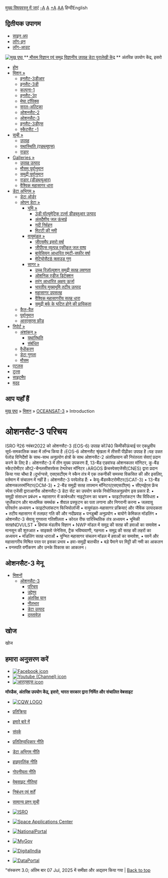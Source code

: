 [मुख्य विषयवस्तु में जाएं](https://www.mosdac.gov.in/oceansat-3-introduction?language=hi#main-content "Skip to main Content")
[-A](javascript:;) [A](javascript:;) [+A](javascript:;)
[A](javascript:drupalHighContrast.enableStyles\(\))[A](javascript:drupalHighContrast.disableStyles\(\))
हिन्दीEnglish
## द्वितीयक उपागम
  * [साइन अप](https://www.mosdac.gov.in/internal/registration?language=hi)
  * [लॉग-इन](https://www.mosdac.gov.in/internal/uops?language=hi)
  * [लॉग-आउट](https://www.mosdac.gov.in/internal/logout?language=hi)

[ ![मुख पृष्ठ](https://www.mosdac.gov.in/sites/default/files/mosdac_small.png) ](https://www.mosdac.gov.in/?language=hi "मुख पृष्ठ")
**[ मौसम विज्ञान एवं समुद्र विज्ञानीय उपग्रह डेटा पुरालेखी केंद्र](https://www.mosdac.gov.in/?language=hi "मुख पृष्ठ") **
अंतरिक्ष उपयोग केंद्र, इसरो 
  * [होम](https://www.mosdac.gov.in/?language=hi)
  * [मिशन »](https://www.mosdac.gov.in/oceansat-3-introduction?language=hi)
    * [इनसैट-3डीआर](https://www.mosdac.gov.in/insat-3dr?language=hi)
    * [इनसैट-3डी](https://www.mosdac.gov.in/insat-3d?language=hi)
    * [कल्पना-1](https://www.mosdac.gov.in/kalpana-1?language=hi)
    * [इनसैट-3ए](https://www.mosdac.gov.in/insat-3a?language=hi)
    * [मेघा ट्रॉपिक्स](https://www.mosdac.gov.in/megha-tropiques?language=hi)
    * [सरल-अल्टिका](https://www.mosdac.gov.in/saral-altika?language=hi)
    * [ओशनसैट-2](https://www.mosdac.gov.in/oceansat-2?language=hi)
    * [ओशनसैट-3](https://www.mosdac.gov.in/oceansat-3?language=hi)
    * [इनसैट-3डीएस](https://www.mosdac.gov.in/insat-3ds?language=hi)
    * [स्कैटसैट -1](https://www.mosdac.gov.in/scatsat-1?language=hi)
  * [सूची »](https://www.mosdac.gov.in/oceansat-3-introduction?language=hi)
    * [उपग्रह](https://www.mosdac.gov.in/internal/catalog-satellite?language=hi)
    * [यथास्थिति (एडब्ल्यूएस)](https://www.mosdac.gov.in/internal/catalog-insitu?language=hi)
    * [राडार](https://www.mosdac.gov.in/internal/catalog-radar?language=hi)
  * [Galleries »](https://www.mosdac.gov.in/oceansat-3-introduction?language=hi)
    * [ उपग्रह उत्पाद](https://www.mosdac.gov.in/internal/gallery?language=hi)
    * [मौसम पूर्वानुमान](https://www.mosdac.gov.in/internal/gallery/weather?language=hi)
    * [समुद्री पूर्वानुमान](https://www.mosdac.gov.in/internal/gallery/ocean?language=hi)
    * [राडार (डीडब्ल्यूआर)](https://www.mosdac.gov.in/internal/gallery/dwr?language=hi)
    * [वैश्विक महासागर धारा](https://www.mosdac.gov.in/internal/gallery/current?language=hi)
  * [डेटा अभिगम »](https://www.mosdac.gov.in/oceansat-3-introduction?language=hi)
    * [डेटा ऑर्डर](https://www.mosdac.gov.in/internal/uops?language=hi)
    * [ओपन डेटा »](https://www.mosdac.gov.in/oceansat-3-introduction?language=hi)
      * [भूमि »](https://www.mosdac.gov.in/oceansat-3-introduction?language=hi)
        * [3डी वॉल्यूमेट्रिक टर्ल्स डीडब्लूआर उत्पाद](https://www.mosdac.gov.in/3d-volumetric-terls-dwrproduct?language=hi)
        * [अंतर्देशीय जल ऊंचाई](https://www.mosdac.gov.in/inland-water-height?language=hi)
        * [नदी निर्वहन](https://www.mosdac.gov.in/river-discharge?language=hi)
        * [मिटटी की नमी](https://www.mosdac.gov.in/soil-moisture-0?language=hi)
      * [वायुमंडल »](https://www.mosdac.gov.in/oceansat-3-introduction?language=hi)
        * [जीएसमैप इसरो वर्षा](https://www.mosdac.gov.in/gsmap-isro-rain?language=hi)
        * [जीपीएस व्युत्पन्न एकीकृत जल वाष्प](https://www.mosdac.gov.in/gps-derived-integrated-water-vapour?language=hi)
        * [बायेसियन आधारित एमटी-सफीर वर्षा](https://www.mosdac.gov.in/bayesian-based-mt-saphir-rainfall?language=hi)
        * [मेटियोसैट8 क्लाउड गुण](https://www.mosdac.gov.in/meteosat8-cloud-properties?language=hi)
      * [सागर »](https://www.mosdac.gov.in/oceansat-3-introduction?language=hi)
        * [उच्च रिज़ॉल्यूशन समुद्री सतह लवणता](https://www.mosdac.gov.in/high-resolution-sea-surface-salinity?language=hi)
        * [ओशनिक एडीज डिटेक्शन](https://www.mosdac.gov.in/oceanic-eddies-detection?language=hi)
        * [तरंग आधारित अक्षय ऊर्जा](https://www.mosdac.gov.in/wave-based-renewable-energy?language=hi)
        * [भारतीय मुख्यभूमि तटीय उत्पाद](https://www.mosdac.gov.in/indian-mainland-coastal-product?language=hi)
        * [महासागर उपसतह](https://www.mosdac.gov.in/global-ocean-surface-current?language=hi)
        * [वैश्विक महासागरीय सतह धारा](https://www.mosdac.gov.in/ocean-subsurface?language=hi)
        * [समुद्री बर्फ के घटित होने की प्रायिकता](https://www.mosdac.gov.in/sea-ice-occurrence-probability?language=hi)
    * [कैल-वैल](https://www.mosdac.gov.in/internal/calval-data?language=hi)
    * [पूर्वानुमान](https://www.mosdac.gov.in/internal/forecast-menu?language=hi)
    * [ आरएसएस फ़ीड](https://www.mosdac.gov.in/rss-feed?language=hi "
आरएसएस फ़ीड")
  * [रिपोर्ट »](https://www.mosdac.gov.in/oceansat-3-introduction?language=hi)
    * [अंशांकन »](https://www.mosdac.gov.in/oceansat-3-introduction?language=hi)
      * [यथास्थिति](https://www.mosdac.gov.in/insitu?language=hi)
      * [संबंधित](https://www.mosdac.gov.in/calibration-reports?language=hi)
    * [वैधीकरण](https://www.mosdac.gov.in/validation-reports?language=hi)
    * [डेटा गुणता](https://www.mosdac.gov.in/data-quality?language=hi)
    * [मौसम](https://www.mosdac.gov.in/weather-reports?language=hi)
  * [एटलस](https://www.mosdac.gov.in/atlases?language=hi)
  * [टूल्स](https://www.mosdac.gov.in/tools?language=hi)
  * [साइटमैप](https://www.mosdac.gov.in/sitemap?language=hi)
  * [मदद](https://www.mosdac.gov.in/help?language=hi)


## आप यहाँ हैं
[मुख पृष्ठ](https://www.mosdac.gov.in/?language=hi) » [मिशन](https://www.mosdac.gov.in/oceansat-3-introduction?language=hi) » [OCEANSAT-3](https://www.mosdac.gov.in/oceansat-3?language=hi) » Introduction
# ओशनसैट-3 परिचय
ISRO ने26 नवंबर2022 को ओशनसैट-3 (EOS-6) उपग्रह को740 किमीकीऊंचाई पर एकध्रुवीय सूर्य-समकालिक कक्षा में लॉन्च किया है।EOS-6 ओशनसैट श्रृंखला में तीसरी पीढ़ीका उपग्रह है।यह उन्नत पेलोड विनिर्देशों के साथ-साथ अनुप्रयोग क्षेत्रों के साथ ओशनसैट-2 अंतरिक्षयान की निरंतरता सेवाएं प्रदान करने के लिए है।
ओशनसैट-3 में तीन मुख्य उपकरण हैं, 13-बैंड एडवांस्ड ओशनकलर मॉनिटर, कू-बैंड स्कैटरोमीटर और2-चैनलसीसरफेस टेम्परेचर मॉनिटर।ARGOS फ्रेंचस्पेसएजेंसी(CNES) द्वारा प्रदान किया गया चौथा है।दुर्भाग्यसे, एसएसटीएम ने स्कैन तंत्र में एक तकनीकी समस्या विकसित की और इसलिए, वर्तमान में संचालन में नहीं है।
ओशनसैट-3 परपेलोड हैं:
• केयू-बैंडस्कैटरोमीटर(SCAT-3)
• 13-बैंड ओशनकलरमॉनिटर(OCM-3)
• 2-बैंड समुद्री सतह तापमान मॉनिटर(एसएसटीएम)
• सीएनईएस फ्रेंच स्पेस एजेंसी द्वाराआर्गोस
ओशनसैट-3 डेटा सेट का उपयोग करके नियोजितअनुप्रयोग इस प्रकार हैं:
• समुद्री संसाधन प्रबंधन
• महासागर में कार्बनऔर नाइट्रोजन का चक्रण
• फाइटोप्लांकटन जैव विविधता
• जूप्लैंकटन और माध्यमिक समर्थक
• शैवाल प्रस्फुटन का पता लगाना और निगरानी करना
• जलवायु परिवर्तन अध्ययन
• फाइटोप्लांकटन फिजियोलॉजी
• वायुमंडल-महासागर प्रक्रियाएं और जैविक उत्पादकता
• तटीय महासागर में तलछट गति की और नदीप्रवाह
• पनडुब्बी अनुप्रयोग
• बायोगे केमिकल मॉडलिंग
• ओशनसैट-3 सेवायु गुणवत्ता गतिशीलता
• कोरल रीफ पारिस्थितिक तंत्र अध्ययन
• भूमिकी सतहNDVI/LST
• हिमांक मंडलीय विज्ञान
• NWP मॉडल में समुद्र की सतह की हवाओं का समावेश
• मानसून की शुरुआत
• साइक्लो जेनेसिस, ट्रैक भविष्यवाणी, गहनता
• समुद्र की सतह की लहरों का अध्ययन
• मॉडलिंग सतह धाराओं
• युग्मित महासागर संचलन मॉडल में हवाओं का समावेश,
• पवनें और महासागरीय मिश्रित परत पर इसका प्रभाव
• हवा-समुद्री बातचीत
• बड़े पैमाने पर मिट्टी की नमी का आकलन
• वनस्पति वर्गीकरण और उनके विकास का आकलन।
## ओशनसैट-3 मेनू
  * [मिशनों](https://www.mosdac.gov.in/oceansat-3-introduction?language=hi)
    * [ओशनसैट-3](https://www.mosdac.gov.in/oceansat-3?language=hi)
      * [परिचय](https://www.mosdac.gov.in/oceansat-3-introduction?language=hi)
      * [उद्देश्य](https://www.mosdac.gov.in/oceansat-3-objectives?language=hi)
      * [अंतरिक्ष यान](https://www.mosdac.gov.in/oceansat-3-spacecraft?language=hi)
      * [नीतभार](https://www.mosdac.gov.in/oceansat-3-payloads?language=hi)
      * [डेटा उत्पाद](https://www.mosdac.gov.in/internal/catalog-oceansat3?language=hi)
      * [दस्तावेज़](https://www.mosdac.gov.in/oceansat3-references?language=hi)


## खोज
खोज 
## हमारा अनुसरण करें
  * [![Facebook icon](https://www.mosdac.gov.in/sites/all/modules/social_media_links/libraries/elegantthemes/PNG/facebook.png)](https://www.facebook.com/mosdac.sac.isro "Facebook")
  * [![Youtube \(Channel\) icon](https://www.mosdac.gov.in/sites/all/modules/social_media_links/libraries/elegantthemes/PNG/youtube.png)](http://www.youtube.com/channel/UCDVkai9WIgY2ZgrlF_08Yeg "Youtube \(Channel\)")
  * [![आरएसएस icon](https://www.mosdac.gov.in/sites/all/modules/social_media_links/libraries/elegantthemes/PNG/rss.png)](https://www.mosdac.gov.in/?language=hirss.xml "आरएसएस")


**मॉस्डैक, अंतरिक्ष उपयोग केंद्र, इसरो, भारत सरकार द्वारा निर्मित और संचालित वेबसाइट**
  * [![CQW LOGO](https://www.mosdac.gov.in/docs/cqw_logo.gif)](https://www.mosdac.gov.in/docs/STQC.pdf "Quality Certificate")


  * [प्रतिक्रिया](https://www.mosdac.gov.in/mosdac-feedback?language=hi)
  * [हमारे बारे में](https://www.mosdac.gov.in/about-us?language=hi)
  * [संपर्क](https://www.mosdac.gov.in/contact-us?language=hi)
  * [प्रतिलिप्यधिकार नीति](https://www.mosdac.gov.in/node/1268?language=hi)
  * [डेटा अभिगम नीति](https://www.mosdac.gov.in/node/1267?language=hi)
  * [हाइपरलिंक नीति](https://www.mosdac.gov.in/node/1269?language=hi)
  * [गोपनीयता नीति](https://www.mosdac.gov.in/node/1270?language=hi)
  * [वेबसाइट नीतियां](https://www.mosdac.gov.in/website-policies?language=hi)
  * [निबंधन एवं शर्तें](https://www.mosdac.gov.in/node/1271?language=hi)
  * [सामान्य प्रश्न सूची](https://www.mosdac.gov.in/faq-page?language=hi)


  * [![ISRO](https://www.mosdac.gov.in/sites/default/files/styles/thumbnail/public/logo-transparent.png?itok=IUS20l-w)](http://www.isro.gov.in)
  * [![Space Applications Center](https://www.mosdac.gov.in/sites/default/files/styles/thumbnail/public/saclogo.png?itok=_Jv4AuIn)](http://www.sac.gov.in)
  * [![NationalPortal](https://www.mosdac.gov.in/sites/default/files/styles/thumbnail/public/india-gov_0.png?itok=yssAPH3m)](http://www.india.gov.in)
  * [![MyGov](https://www.mosdac.gov.in/sites/default/files/styles/thumbnail/public/mygov_0.png?itok=Po-dzdT3)](http://mygov.in/)
  * [![DigitalIndia](https://www.mosdac.gov.in/sites/default/files/styles/thumbnail/public/digital-india_0.png?itok=ntlP7atE)](http://www.digitalindia.gov.in/)
  * [![DataPortal](https://www.mosdac.gov.in/sites/default/files/styles/thumbnail/public/data-gov.png?itok=qYA78FgB)](http://data.gov.in)


"संस्करण 3.0; अंतिम बार 07 Jul, 2025 में समीक्षा और अद्यतन किया गया | 
[](https://www.mosdac.gov.in/oceansat-3-introduction?language=hi "Previous")[](https://www.mosdac.gov.in/oceansat-3-introduction?language=hi "अगला")
[](https://www.mosdac.gov.in/oceansat-3-introduction?language=hi)
[](https://www.mosdac.gov.in/oceansat-3-introduction?language=hi "Previous")[](https://www.mosdac.gov.in/oceansat-3-introduction?language=hi "अगला")
[](https://www.mosdac.gov.in/oceansat-3-introduction?language=hi "Close")[](https://www.mosdac.gov.in/oceansat-3-introduction?language=hi)[](https://www.mosdac.gov.in/oceansat-3-introduction?language=hi)[](https://www.mosdac.gov.in/oceansat-3-introduction?language=hi "Pause Slideshow")[](https://www.mosdac.gov.in/oceansat-3-introduction?language=hi "Play Slideshow")
[Back to top](https://www.mosdac.gov.in/oceansat-3-introduction?language=hi#top)
